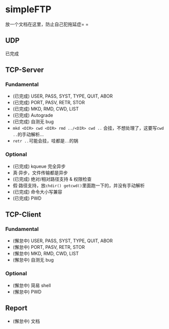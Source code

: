 # simpleFTP

放一个文档在这里，防止自己犯拖延症= =

## UDP
已完成

## TCP-Server

### Fundamental

- (已完成) USER, PASS, SYST, TYPE, QUIT, ABOR
- (已完成) PORT, PASV, RETR, STOR
- (已完成) MKD, RMD, CWD, LIST
- (已完成) Autograde
- (已完成) 自测无 bug
- `mkd <DIR> cwd <DIR> rmd ../<DIR> cwd ..` 会挂，不想处理了，这要写`cwd ..`的手动解析...
- `retr ..`可能会挂，哇都是`..`的锅

### Optional

- (已完成) kqueue 完全异步
- 真·异步，文件传输都是异步
- (已完成) 绝对/相对路径支持 & 权限检查
- 假·路径支持，放`chdir() getcwd()`里面跑一下的，并没有手动解析
- (已完成) 命令大小写兼容
- (已完成) PWD

## TCP-Client

### Fundamental

- (懈怠中) USER, PASS, SYST, TYPE, QUIT, ABOR
- (懈怠中) PORT, PASV, RETR, STOR
- (懈怠中) MKD, RMD, CWD, LIST
- (懈怠中) 自测无 bug

### Optional

- (懈怠中) 简易 shell
- (懈怠中) PWD

## Report

- (懈怠中) 文档
